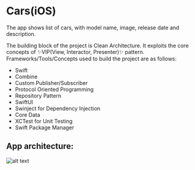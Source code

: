 # Cars(iOS)

The app shows list of cars, with model name, image, release date and description.

The building block of the project is Clean Architecture. It exploits the core concepts of ✨VIP(View, Interactor, Presenter)✨ pattern. Frameworks/Tools/Concepts used to build the project are as follows:

-  Swift
-  Combine
-  Custom Publisher/Subscriber
-  Protocol Oriented Programming
-  Repository Pattern
-  SwiftUI
-  Swinject for Dependency Injection
-  Core Data
-  XCTest for Unit Testing
-  Swift Package Manager

## App architecture:

![alt text](https://github.com/binarysid/Cars/blob/main/app_architecture.png)
